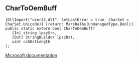 ## CharToOemBuff

```
[DllImport("user32.dll", SetLastError = true, CharSet = CharSet.Unicode)] [return: MarshalAs(UnmanagedType.Bool)]
public static extern bool CharToOemBuff(
   [In] string lpszSrc,
   [Out] StringBuilder lpszDst,
   uint cchDstLength
);
```

[Microsoft documentation](https://docs.microsoft.com/en-us/windows/win32/api/winuser/nf-winuser-chartooembuffw)
